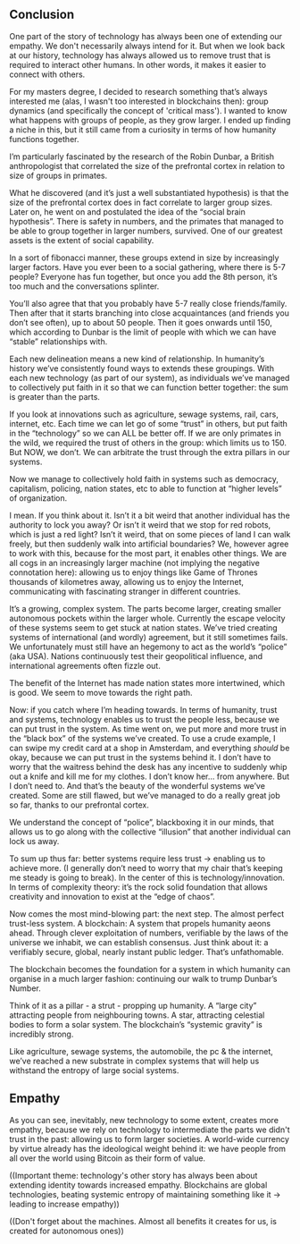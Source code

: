 ## Conclusion

One part of the story of technology has always been one of extending our empathy. We don't necessarily always intend for it. But when we look back at our history, technology has always allowed us to remove trust that is required to interact other humans. In other words, it makes it easier to connect with others.

For my masters degree, I decided to research something that’s always interested me (alas, I wasn't too interested in blockchains then): group dynamics (and specifically the concept of 'critical mass'). I wanted to know what happens with groups of people, as they grow larger. I ended up finding a niche in this, but it still came from a curiosity in terms of how humanity functions together.

I’m particularly fascinated by the research of the Robin Dunbar, a British anthropologist that correlated the size of the prefrontal cortex in relation to size of groups in primates.

What he discovered (and it’s just a well substantiated hypothesis) is that the size of the prefrontal cortex does in fact correlate to larger group sizes. Later on, he went on and postulated the idea of the “social brain hypothesis”. There is safety in numbers, and the primates that managed to be able to group together in larger numbers, survived. One of our greatest assets is the extent of social capability.

In a sort of fibonacci manner, these groups extend in size by increasingly larger factors. Have you ever been to a social gathering, where there is 5-7 people? Everyone has fun together, but once you add the 8th person, it’s too much and the conversations splinter.

You’ll also agree that that you probably have 5-7 really close friends/family. Then after that it starts branching into close acquaintances (and friends you don’t see often), up to about 50 people. Then it goes onwards until 150, which according to Dunbar is the limit of people with which we can have “stable” relationships with.

Each new delineation means a new kind of relationship. In humanity’s history we’ve consistently found ways to extends these groupings. With each new technology (as part of our system), as individuals we’ve managed to collectively put faith in it so that we can function better together: the sum is greater than the parts.

If you look at innovations such as agriculture, sewage systems, rail, cars, internet, etc. Each time we can let go of some “trust” in others, but put faith in the “technology” so we can ALL be better off. If we are only primates in the wild, we required the trust of others in the group: which limits us to 150. But NOW, we don’t. We can arbitrate the trust through the extra pillars in our systems.

Now we manage to collectively hold faith in systems such as democracy, capitalism, policing, nation states, etc to able to function at “higher levels” of organization.

I mean. If you think about it. Isn’t it a bit weird that another individual has the authority to lock you away? Or isn’t it weird that we stop for red robots, which is just a red light? Isn’t it weird, that on some pieces of land I can walk freely, but then suddenly walk into artificial boundaries? We, however agree to work with this, because for the most part, it enables other things. We are all cogs in an increasingly larger machine (not implying the negative connotation here): allowing us to enjoy things like Game of Thrones thousands of kilometres away, allowing us to enjoy the Internet, communicating with fascinating stranger in different countries.

It’s a growing, complex system. The parts become larger, creating smaller autonomous pockets within the larger whole. Currently the escape velocity of these systems seem to get stuck at nation states. We’ve tried creating systems of international (and wordly) agreement, but it still sometimes fails. We unfortunately must still have  an hegemony to act as the world’s “police” (aka USA). Nations continuously test their geopolitical influence, and international agreements often fizzle out.

The benefit of the Internet has made nation states more intertwined, which is good. We seem to move towards the right path.

Now: if you catch where I’m heading towards. In terms of humanity, trust and systems, technology enables us to trust the people less, because we can put trust in the system. As time went on, we put more and more trust in the “black box” of the systems we’ve created. To use a crude example, I can swipe my credit card at a shop in Amsterdam, and everything *should* be okay, because we can put trust in the systems behind it. I don’t have to worry that the waitress behind the desk has any incentive to suddenly whip out a knife and kill me for my clothes. I don’t know her… from anywhere. But I don’t need to. And that’s the beauty of the wonderful systems we’ve created. Some are still flawed, but we’ve managed to do a really great job so far, thanks to our prefrontal cortex.

We understand the concept of “police”, blackboxing it in our minds, that allows us to go along with the collective “illusion” that another individual can lock us away.

To sum up thus far: better systems require less trust -> enabling us to achieve more. (I generally don’t need to worry that my chair that’s keeping me steady is going to break). In the center of this is technology/innovation. In terms of complexity theory: it’s the rock solid foundation that allows creativity and innovation to exist at the “edge of chaos”.

Now comes the most mind-blowing part: the next step. The almost perfect trust-less system. A blockchain: A system that propels humanity aeons ahead. Through clever exploitation of numbers, verifiable by the laws of the universe we inhabit, we can establish consensus. Just think about it: a verifiably secure, global, nearly instant public ledger. That’s unfathomable.

The blockchain becomes the foundation for a system in which humanity can organise in a much larger fashion: continuing our walk to trump Dunbar’s Number.

Think of it as a pillar - a strut - propping up humanity. A “large city” attracting people from neighbouring towns. A star, attracting celestial bodies to form a solar system. The blockchain’s “systemic gravity” is incredibly strong.

Like agriculture, sewage systems, the automobile, the pc & the internet, we’ve reached a new substrate in complex systems that will help us withstand the entropy of large social systems.

## Empathy

As you can see, inevitably, new technology to some extent, creates more empathy, because we rely on technology to intermediate the parts we didn't trust in the past: allowing us to form larger societies. A world-wide currency by virtue already has the ideological weight behind it: we have people from all over the world using Bitcoin as their form of value.

((Important theme: technology's other story has always been about extending identity towards increased empathy. Blockchains are global technologies, beating systemic entropy of maintaining something like it -> leading to increase empathy))

((Don't forget about the machines. Almost all benefits it creates for us, is created for autonomous ones))
